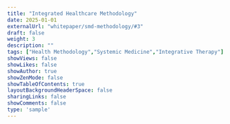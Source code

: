 ```yaml
---
title: "Integrated Healthcare Methodology"
date: 2025-01-01
externalUrl: "whitepaper/smd-methodology/#3"
draft: false
weight: 3
description: ""
tags: ["Health Methodology","Systemic Medicine","Integrative Therapy"]
showViews: false
showLikes: false
showAuthor: true
showZenMode: false
showTableOfContents: true
layoutBackgroundHeaderSpace: false
sharingLinks: false
showComments: false
type: 'sample'
---
```

